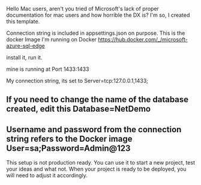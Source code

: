 Hello Mac users,
aren't you tried of Microsoft's lack of proper documentation for mac users and how horrible the DX is?
I'm so, I created this template. 


Connection string is included in appsettings.json on purpose. 
This is the docker Image I'm running on Docker
https://hub.docker.com/_/microsoft-azure-sql-edge

install it, run it. 

mine is running at 
Port 1433:1433 

My connection string, its set to 
Server=tcp:127.0.0.1,1433;

If you need to change the name of the database created, edit this
Database=NetDemo
---
Username and password from the connection string refers to the Docker image
User=sa;Password=Admin@123
---
This setup is not production ready. You can use it to start a new project, test your ideas and what not. 
When your project is ready to be deployed, you will need to adjust it accordingly.
